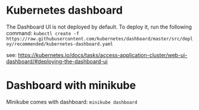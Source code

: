 # Kubernetes dashboard
The Dashboard UI is not deployed by default. To deploy it, run the following command:
`kubectl create -f https://raw.githubusercontent.com/kubernetes/dashboard/master/src/deploy/recommended/kubernetes-dashboard.yaml`

see:
https://kubernetes.io/docs/tasks/access-application-cluster/web-ui-dashboard/#deploying-the-dashboard-ui

# Dashboard with minikube
Minikube comes with dashboard:
`minikube dashboard`
